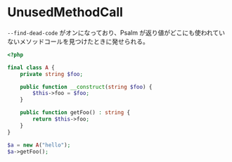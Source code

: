# UnusedMethodCall

`--find-dead-code` がオンになっており、Psalm が返り値がどこにも使われていないメソッドコールを見つけたときに発せられる。

```php
<?php

final class A {
    private string $foo;

    public function __construct(string $foo) {
        $this->foo = $foo;
    }

    public function getFoo() : string {
        return $this->foo;
    }
}

$a = new A("hello");
$a->getFoo();
```
